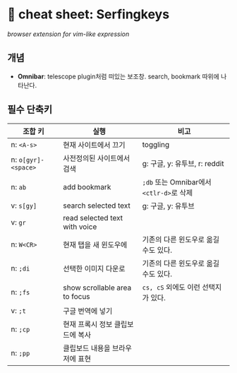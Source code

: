 # 󰏢 cheat sheet: Serfingkeys


  _browser extension for vim-like expression_


## 개념

- **Omnibar**: telescope plugin처럼 떠있는 보조창. search, bookmark 따위에 나타난다.


## 필수 단축키

| 조합 키             | 실행                             | 비고                                     |
|---------------------|----------------------------------|------------------------------------------|
| n: `<A-s>`          | 현재 사이트에서 끄기             | toggling                                 |
| n: `o[gyr]-<space>` | 사전정의된 사이트에서 검색       | g: 구글, y: 유투브, r: reddit            |
| n: `ab`             | add bookmark                     | `;db` 또는 Omnibar에서 `<ctlr-d>`로 삭제 |
| v: `s[gy]`          | search selected text             | g: 구글, y: 유투브                       |
| v: `gr`             | read selected text with voice    |                                          |
| n: `W<CR>`          | 현재 탭을 새 윈도우에            | 기존의 다른 윈도우로 옮길 수도 있다.     |
| n: `;di`            | 선택한 이미지 다운로             | 기존의 다른 윈도우로 옮길 수도 있다.     |
| n: `;fs`            | show scrollable area to focus    | `cs, cS` 외에도 이런 선택지가 있다.      |
| v: `;t`             | 구글 번역에 넣기                 |                                          |
| n: `;cp`            | 현재 프록시 정보 클립보드에 복사 |                                          |
| n: `;pp`            | 클립보드 내용을 브라우저에 표현  |                                          |
